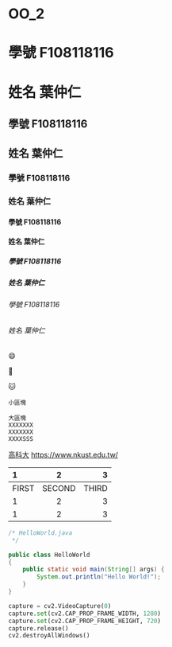 # OO_2

# 學號 F108118116 
# 姓名 葉仲仁

## 學號 F108118116 
## 姓名 葉仲仁

### 學號 F108118116 
### 姓名 葉仲仁

#### 學號 F108118116 
#### 姓名 葉仲仁

##### 學號 F108118116 
##### 姓名 葉仲仁

###### 學號 F108118116 
###### 姓名 葉仲仁

:smile:

:school:

:cat:


`小區塊`

```
大區塊
XXXXXXX
XXXXXXX
XXXXSSS
```
[高科大](https://www.nkust.edu.tw/)
<https://www.nkust.edu.tw/>



| 1      | 2       |  3     |
| :----- | :-----: | -----: |
| FIRST  | SECOND  |  THIRD |
| 1      | 2       |  3     |
| 1      | 2       |  3     |


```java
/* HelloWorld.java
 */

public class HelloWorld
{
	public static void main(String[] args) {
		System.out.println("Hello World!");
	}
}
```

```python
capture = cv2.VideoCapture(0)
capture.set(cv2.CAP_PROP_FRAME_WIDTH, 1280)
capture.set(cv2.CAP_PROP_FRAME_HEIGHT, 720)
capture.release()
cv2.destroyAllWindows()
```





